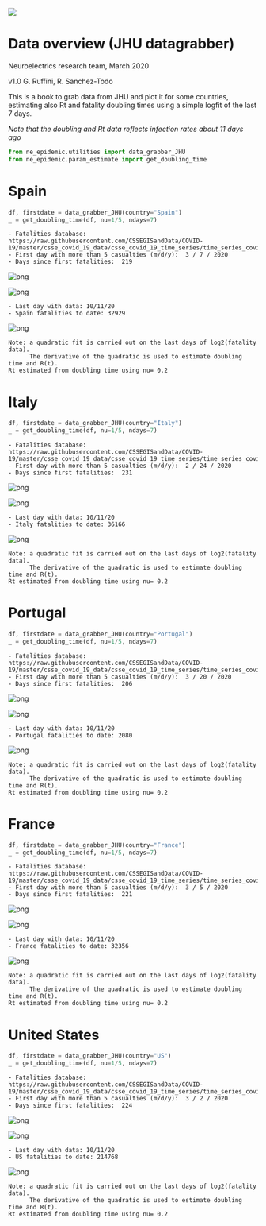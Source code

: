 ![](./images/logo.png)
# Data overview (JHU datagrabber)
Neuroelectrics research team, March 2020

v1.0 G. Ruffini, R. Sanchez-Todo

This is a book to grab data from JHU and plot it for some countries, estimating also Rt and fatality doubling times using a simple logfit of the last 7 days.

*Note that the doubling and Rt data reflects infection rates about 11 days ago*


```python
from ne_epidemic.utilities import data_grabber_JHU
from ne_epidemic.param_estimate import get_doubling_time
```

# Spain


```python
df, firstdate = data_grabber_JHU(country="Spain")
_ = get_doubling_time(df, nu=1/5, ndays=7)
```

    - Fatalities database:  https://raw.githubusercontent.com/CSSEGISandData/COVID-19/master/csse_covid_19_data/csse_covid_19_time_series/time_series_covid19_deaths_global.csv
    - First day with more than 5 casualties (m/d/y):  3 / 7 / 2020
    - Days since first fatalities:  219



![png](00%20-%20Data_Overview_files/00%20-%20Data_Overview_3_1.png)



![png](00%20-%20Data_Overview_files/00%20-%20Data_Overview_3_2.png)


    - Last day with data: 10/11/20
    - Spain fatalities to date: 32929
     



![png](00%20-%20Data_Overview_files/00%20-%20Data_Overview_3_4.png)


    Note: a quadratic fit is carried out on the last days of log2(fatality data).
          The derivative of the quadratic is used to estimate doubling time and R(t).
    Rt estimated from doubling time using nu= 0.2


# Italy


```python
df, firstdate = data_grabber_JHU(country="Italy")
_ = get_doubling_time(df, nu=1/5, ndays=7)
```

    - Fatalities database:  https://raw.githubusercontent.com/CSSEGISandData/COVID-19/master/csse_covid_19_data/csse_covid_19_time_series/time_series_covid19_deaths_global.csv
    - First day with more than 5 casualties (m/d/y):  2 / 24 / 2020
    - Days since first fatalities:  231



![png](00%20-%20Data_Overview_files/00%20-%20Data_Overview_5_1.png)



![png](00%20-%20Data_Overview_files/00%20-%20Data_Overview_5_2.png)


    - Last day with data: 10/11/20
    - Italy fatalities to date: 36166
     



![png](00%20-%20Data_Overview_files/00%20-%20Data_Overview_5_4.png)


    Note: a quadratic fit is carried out on the last days of log2(fatality data).
          The derivative of the quadratic is used to estimate doubling time and R(t).
    Rt estimated from doubling time using nu= 0.2


# Portugal


```python
df, firstdate = data_grabber_JHU(country="Portugal")
_ = get_doubling_time(df, nu=1/5, ndays=7)
```

    - Fatalities database:  https://raw.githubusercontent.com/CSSEGISandData/COVID-19/master/csse_covid_19_data/csse_covid_19_time_series/time_series_covid19_deaths_global.csv
    - First day with more than 5 casualties (m/d/y):  3 / 20 / 2020
    - Days since first fatalities:  206



![png](00%20-%20Data_Overview_files/00%20-%20Data_Overview_7_1.png)



![png](00%20-%20Data_Overview_files/00%20-%20Data_Overview_7_2.png)


    - Last day with data: 10/11/20
    - Portugal fatalities to date: 2080
     



![png](00%20-%20Data_Overview_files/00%20-%20Data_Overview_7_4.png)


    Note: a quadratic fit is carried out on the last days of log2(fatality data).
          The derivative of the quadratic is used to estimate doubling time and R(t).
    Rt estimated from doubling time using nu= 0.2


# France


```python
df, firstdate = data_grabber_JHU(country="France")
_ = get_doubling_time(df, nu=1/5, ndays=7)
```

    - Fatalities database:  https://raw.githubusercontent.com/CSSEGISandData/COVID-19/master/csse_covid_19_data/csse_covid_19_time_series/time_series_covid19_deaths_global.csv
    - First day with more than 5 casualties (m/d/y):  3 / 5 / 2020
    - Days since first fatalities:  221



![png](00%20-%20Data_Overview_files/00%20-%20Data_Overview_9_1.png)



![png](00%20-%20Data_Overview_files/00%20-%20Data_Overview_9_2.png)


    - Last day with data: 10/11/20
    - France fatalities to date: 32356
     



![png](00%20-%20Data_Overview_files/00%20-%20Data_Overview_9_4.png)


    Note: a quadratic fit is carried out on the last days of log2(fatality data).
          The derivative of the quadratic is used to estimate doubling time and R(t).
    Rt estimated from doubling time using nu= 0.2


# United States


```python
df, firstdate = data_grabber_JHU(country="US")
_ = get_doubling_time(df, nu=1/5, ndays=7)
```

    - Fatalities database:  https://raw.githubusercontent.com/CSSEGISandData/COVID-19/master/csse_covid_19_data/csse_covid_19_time_series/time_series_covid19_deaths_global.csv
    - First day with more than 5 casualties (m/d/y):  3 / 2 / 2020
    - Days since first fatalities:  224



![png](00%20-%20Data_Overview_files/00%20-%20Data_Overview_11_1.png)



![png](00%20-%20Data_Overview_files/00%20-%20Data_Overview_11_2.png)


    - Last day with data: 10/11/20
    - US fatalities to date: 214768
     



![png](00%20-%20Data_Overview_files/00%20-%20Data_Overview_11_4.png)


    Note: a quadratic fit is carried out on the last days of log2(fatality data).
          The derivative of the quadratic is used to estimate doubling time and R(t).
    Rt estimated from doubling time using nu= 0.2

